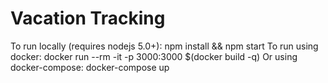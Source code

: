 # Vacation Tracking

To run locally (requires nodejs 5.0+): 
	npm install && npm start
To run using docker: 
	docker run --rm -it -p 3000:3000 $(docker build -q)
Or using docker-compose:
	docker-compose up